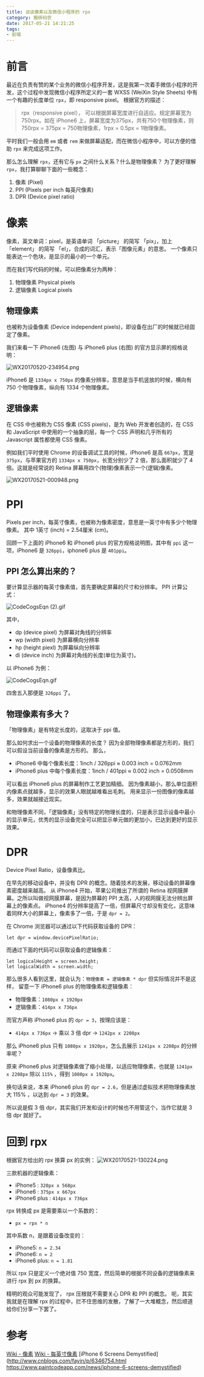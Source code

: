 ```yaml
---
title: 谈谈像素以及微信小程序的 rpx
category: 搬砖码农
date: 2017-05-21 14:21:25
tags: 
- 前端
---
```


# 前言
最近在负责有赞的某个业务的微信小程序开发，这是我第一次着手微信小程序的开发，这个过程中发现微信小程序所定义的一套 WXSS (WeiXin Style Sheets) 中有一个有趣的长度单位 `rpx`，即 responsive pixel。
根据官方的描述：
> rpx（responsive pixel）， 可以根据屏幕宽度进行自适应。规定屏幕宽为750rpx。如在 iPhone6 上，屏幕宽度为375px，共有750个物理像素，则750rpx = 375px = 750物理像素，1rpx = 0.5px = 1物理像素。

平时我们一般会用 `em` 或者 `rem` 来做屏幕适配，而在微信小程序中，可以方便的借助 `rpx` 来完成这项工作。

那么怎么理解 `rpx`，还有它与 `px` 之间什么关系？什么是物理像素？
为了更好理解 `rpx`，我打算聊聊下面的一些概念：
1. 像素 (Pixel)
2. PPI (Pixels per inch 每英尺像素)
3. DPR (Device pixel ratio)

# 像素
像素，英文单词：pixel，是英语单词 「picture」 的简写 「pix」，加上 「element」 的简写 「el」，合成的词汇，表示「图像元素」的意思。 
一个像素只能表达一个色块，是显示的最小的一个单元。

而在我们写代码的时候，可以把像素分为两种：
1. 物理像素 Physical pixels
2. 逻辑像素 Logical pixels

## 物理像素
也被称为设备像素 (Device independent pixels)，即设备在出厂的时候就已经固定了像素。

我们来看一下 iPhone6 (左图) 与 iPhone6 plus (右图) 的官方显示屏的规格说明：

![WX20170520-234954.png](quiver-image-url/518488434BEC1074B675EB42A5A57AEF.png)

iPhone6 是 `1334px x 750px` 的像素分辨率，意思是当手机竖放的时候，横向有 750 个物理像素，纵向有 1334 个物理像素。

## 逻辑像素
在 CSS 中也被称为 CSS 像素 (CSS pixels)，是为 Web 开发者创造的，在 CSS 和 JavaScript 中使用的一个抽象的层，每一个 CSS 声明和几乎所有的 Javascript 属性都使用 CSS 像素。

例如我们平时使用 Chrome 的设备调试工具的时候，iPhone6 是高 `667px`，宽是 `375px`，与苹果官方的 `1334px x 750px`，长宽分别少了 2 倍，那么面积就少了 4 倍。这就是经常说的 Retina 屏幕用四个(物理)像素表示一个(逻辑)像素。

![WX20170521-000948.png](quiver-image-url/9C4CD0061C94690AF81DB8DED8F71252.png)

# PPI

Pixels per inch，每英寸像素，也被称为像素密度，意思是一英寸中有多少个物理像素。
其中 1英寸 (inch) = 2.54厘米 (cm)。

回顾一下上面的 iPhone6 和 iPhone6 plus 的官方规格说明图，其中有 `ppi` 这一项，iPhone6 是 `326ppi`，iphone6 plus 是 `401ppi`。

## PPI 怎么算出来的？

要计算显示器的每英寸像素值，首先要确定屏幕的尺寸和分辨率。
PPI 计算公式：

![CodeCogsEqn (2).gif](quiver-image-url/855BB6047CE2CA7F9DBBF1791D52C6CC.gif)

其中，
* dp (device pixel) 为屏幕对角线的分辨率
* wp (width pixel) 为屏幕横向分辨率
* hp (height piexl) 为屏幕纵向分辨率
* di (device inch) 为屏幕对角线的长度(单位为英寸)。

以 iPhone6 为例：

![CodeCogsEqn.gif](quiver-image-url/2A67EB1D8C0873E419C676DB430570C2.gif)

四舍五入那便是 `326ppi` 了。

## 物理像素有多大？

「物理像素」是有特定长度的，这取决于 ppi 值。

那么如何求出一个设备的物理像素的长度？
因为全部物理像素都是方形的，我们可以假设当前设备的像素是方形的。
那么，

* iPhone6 中每个像素长度：1inch / 326ppi ≈ 0.003 inch = 0.0762mm
* iPhone6 plus 中每个像素长度：1inch / 401ppi ≈ 0.002 inch = 0.0508mm

可以看出 iPhone6 plus 的屏幕制作工艺更加精细。
因为像素越小，那么单位面积内像素点就越多，显示的效果人眼就越难看出毛刺。
用来显示一份图像的像素越多，效果就越接近现实。

和物理像素不同，「逻辑像素」没有特定的物理长度的，只是表示显示设备中最小的显示单元，优秀的显示设备完全可以把显示单元做的更加小，已达到更好的显示效果。

# DPR
Device Pixel Ratio，设备像素比。

在早先的移动设备中，并没有 DPR 的概念。随着技术的发展，移动设备的屏幕像素密度越来越高。
从 iPhone4 开始，苹果公司推出了所谓的 Retina 视网膜屏幕。之所以叫做视网膜屏幕，是因为屏幕的 PPI 太高，人的视网膜无法分辨出屏幕上的像素点。
iPhone4 的分辨率提高了一倍，但屏幕尺寸却没有变化，这意味着同样大小的屏幕上，像素多了一倍，于是 `dpr = 2`。

在 Chrome 浏览器可以通过以下代码获取设备的 DPR：
```
let dpr = window.devicePixelRatio;
```

而通过下面的代码可以获取设备的逻辑像素：

```
let logicalHeight = screen.height;
let logicalWidth = screen.width;
```

那么很多人看到这里，就会认为：`物理像素 = 逻辑像素 * dpr`
但实际情况并不是这样，
留意一下 iPhone6 plus 的物理像素和逻辑像素：
 * 物理像素：`1080px x 1920px`
 * 逻辑像素：`414px x 736px`
 
而官方声称 iPhone6 plus 的 `dpr = 3`，按理应该是：
 * `414px x 736px` → 乘以 3 倍 dpr → `1242px x 2208px`
 
那么 iPhone6 plus 只有 `1080px x 1920px`，怎么去展示 `1241px x 2208px` 的分辨率呢？

原来 iPhone6 plus 对逻辑像素做了缩小处理，以适应物理像素，也就是
`1241px x 2208px` 除以 `115%` ，得到 `1080px x 1920px`。

换句话来说，本来 iPhone6 plus 的 `dpr = 2.6`，但是通过虚拟技术把物理像素放大 115% ，以达到 `dpr = 3` 的效果。

所以说是假 3 倍 dpr，其实我们开发和设计的时候也不用管这个，当作它就是 3 倍 dpr 就好了。


# 回到 rpx

根据官方给出的 rpx 换算 px 的实例：
![WX20170521-130224.png](quiver-image-url/ACED349F80C8D926AB74922C360B2F5A.png)

三款机器的逻辑像素：

* iPhone5 : `320px x 568px`
* iPhone6 : `375px x 667px`
* iPhone6 plus : `414px x 736px`

rpx 转换成 px 是需要乘以一个系数的：

* `px = rpx * n`

其中系数 n，是跟着设备改变的：

* iPhone5: `n = 2.34`
* iPhone6: `n = 2`
* iPhone6 plus: `n = 1.81`

所以 rpx 只是定义一个绝对值 750 宽度，然后简单的根据不同设备的逻辑像素来进行 rpx 到 px 的换算。

精明的观众可能发现了， rpx 压根就不需要关心 DPR 和 PPI 的概念。
呃，其实我就是在理解 rpx 的过程中，拦不住思维的发散，了解了一大堆概念，然后顺道给你们分享一下罢了。

# 参考
[Wiki - 像素](https://www.wikiwand.com/zh-sg/%E5%83%8F%E7%B4%A0)
[Wiki - 每英寸像素](https://www.wikiwand.com/zh-sg/%E6%AF%8F%E8%8B%B1%E5%AF%B8%E5%83%8F%E7%B4%A0)
[iPhone 6 Screens Demystified](http://www.cnblogs.com/fayin/p/6346754.html
https://www.paintcodeapp.com/news/iphone-6-screens-demystified)

